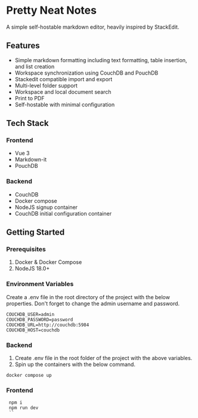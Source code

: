 # Pretty Neat Notes
A simple self-hostable markdown editor, heavily inspired by StackEdit. 

## Features
- Simple markdown formatting including text formatting, table insertion, and list creation 
- Workspace synchronization using CouchDB and PouchDB
- Stackedit compatible import and export
- Multi-level folder support
- Workspace and local document search
- Print to PDF 
- Self-hostable with minimal configuration

## Tech Stack
### Frontend 
- Vue 3 
- Markdown-it
- PouchDB 

### Backend
- CouchDB 
- Docker compose
- NodeJS signup container
- CouchDB initial configuration container

## Getting Started
### Prerequisites
1. Docker & Docker Compose
2. NodeJS 18.0+

### Environment Variables
Create a .env file in the root directory of the project with the below properties. Don't forget to change the admin username and password.
```
COUCHDB_USER=admin
COUCHDB_PASSWORD=password
COUCHDB_URL=http://couchdb:5984
COUCHDB_HOST=couchdb
```

### Backend
1. Create .env file in the root folder of the project with the above variables.
2. Spin up the containers with the below command.
```
docker compose up
```
### Frontend

```
 npm i
 npm run dev
 ``